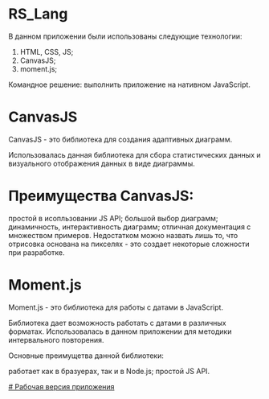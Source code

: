 # RS_Lang

В данном приложении были использованы следующие технологии:
<ol>
  <li>HTML, CSS, JS;</li>
  <li>CanvasJS;</li>
  <li>moment.js;</li>
</ol>
Командное решение: выполнить приложение на нативном JavaScript.

# CanvasJS
CanvasJS - это библиотека для создания адаптивных диаграмм.

Использовалась данная библиотека для сбора статистических данных и визуального отображения данных в виде диаграммы.

# Преимущества CanvasJS:

простой в исопльзовании JS API;
большой выбор диаграмм;
динамичность, интерактивность диаграмм;
отличная документация с множеством примеров.
Недостатком можно назвать лишь то, что отрисовка основана на пикселях - это создает некоторые сложности при разработке.

# Moment.js
Moment.js - это библиотека для работы с датами в JavaScript.

Библиотека дает возможность работать с датами в различных форматах. Использовалась в данном приложении для методики интервального повторения.

Основные преимущетва данной библиотеки:

работает как в бразуерах, так и в Node.js;
простой JS API.

<a href="https://rslang-team68-alexmorra.netlify.app"># Рабочая версия приложения</a>


